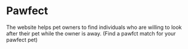 # Pawfect
The website helps pet owners to find individuals who are willing to look after their pet while the owner is away. (Find a pawfct match for your pawfect pet)
